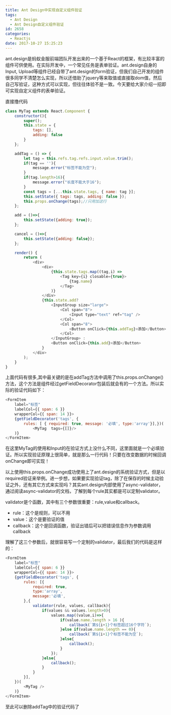 ```yaml
---
title: Ant Design中实现自定义组件验证
tags:
  - Ant Design
  - Ant Design自定义组件验证
id: 2658
categories:
  - Reactjs
date: 2017-10-27 15:25:23
---
```


ant.design是蚂蚁金服前端团队开发出来的一个基于React的框架，有比较丰富的组件可供使用。在实际开发中，一个常见任务是表单验证。ant.design自身的Input, Upload等组件已经自带了ant.design的form验证，但我们自己开发的组件很多同学不清楚怎么实现，所以还借助了jquery等来取值或直接取dom值，然后自己写验证，这种方式可以实现，但往往体验不是一致。今天要给大家介绍一招即可实现自定义组件的表单验证。

直接撸代码
```javascript
class MyTag extends React.Component {
    constructor(){
        super();
        this.state = {
            tags: [],
            adding: false
        }
    };

    addTag = () => {
        let tag = this.refs.tag.refs.input.value.trim();
        if(tag == ''){
            message.error("标签不能为空");
        }
        if(tag.length>16){
            message.error("长度不能大于16");
        }
        const tags = [...this.state.tags, { name: tag }];
        this.setState({ tags: tags, adding: false });
        this.props.onChange(tags);//只用加这行
    };

    add = ()=>{
        this.setState({adding: true});
    };

    cancel = ()=>{
        this.setState({adding: false});
    };

    render() {
        return (
            <div>
                <div>
                    {this.state.tags.map((tag,i) =>
                        <Tag key={i} closable={true}>
                            {tag.name}
                        </Tag>
                    )}
                </div>
                {this.state.add?
                    <InputGroup size="large">
                        <Col span="8">
                            <Input type="text" ref="tag" />
                        </Col>
                        <Col span="8">
                            <Button onClick={this.addTag}>添加</Button> <Button onClick={this.cancel}>取消</Button>
                        </Col>
                    </InputGroup> :
                    <Button onClick={this.add}>添加</Button>
                }
            </div>
        );
    }
}
```
上面代码有很多,其中最关键的是在addTag方法中调用了this.props.onChange()方法，这个方法是组件经过getFieldDecorator包装后就会有的一个方法。所以实际的验证代码如下：
```javascript
<FormItem
    label="标签"
    labelCol={{ span: 6 }}
    wrapperCol={{ span: 14 }}>
    {getFieldDecorator('tags', {
        rules: [ { required: true, message: '必填', type:'array'}],})(
            <MyTag  tags={[]}/>
    )}
</FormItem>
```
在这里MyTag的使用和Input的在验证方式上没什么不同，这里面就是一个必填验证。所以实现验证原理上很简单，就是那么一行代码！只要在改变数据的时候回调onChange即可实现！

以上使用this.props.onChange成功使用上了ant.design的系统验证方式，但是以required验证来举例。进一步想，如果要实现验证tag，除了在保存的时候主动验证之外，还有其它方式来实现吗？其实ant.design内部使用了async-validator，通过阅读async-validator的文档，了解到每个rule其实都是可以定制validator。

validator是个函数，其中有三个参数很重要：rule,value和callback。

* rule：这个是规则，可以不用
* value：这个是要验证的值
* callback：这个是回调函数，验证出错后可以把错误信息作为参数调用callback

理解了这三个参数后，就很容易写一个定制的validator，最后我们的代码是这样的：
```javascript
<FormItem
    label="标签"
    labelCol={{ span: 6 }}
    wrapperCol={{ span: 14 }}>
    {getFieldDecorator('tags', {
        rules: [{
            required: true,
            type:'array',
            message:'必填',
        },{
            validator(rule, values, callback){
                if(values && values.length>0){
                    values.map((value,i)=>{
                        if(value.name.length > 16 ){
                            callback(`第${i+1}个标签超过16个字符`);
                        }else if(value.name.length == 0){    
                            callback(`第${i+1}个标签不能为空`);
                        }else{    
                            callback();
                        }
                    });
                }else{
                    callback();
                }
            }
        }],
    })(
        <MyTag />
    )}
</FormItem>
```
至此可以删除addTag中的验证代码了